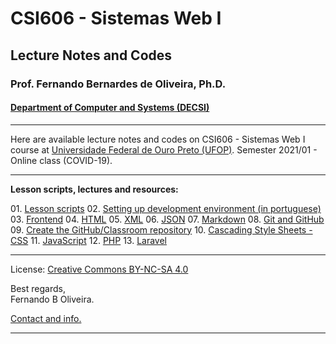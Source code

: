 # CSI606 - Sistemas Web I
## Lecture Notes and Codes
### **Prof. Fernando Bernardes de Oliveira, Ph.D.**
#### [Department of Computer and Systems (DECSI)](https://decsi.ufop.br/)

---

Here are available lecture notes and codes on CSI606 - Sistemas Web I course at [Universidade Federal de Ouro Preto (UFOP)](http://www.ufop.br). Semester 2021/01 - Online class (COVID-19).

---

**Lesson scripts, lectures and resources:**

01\. [Lesson scripts](./LessonScripts/README.md)
02\. [Setting up development environment (in portuguese)](./Lectures/setting-environment.md)
03\. [Frontend](./Lectures/frontend.md)
04\. [HTML](./Lectures/html.md)
05\. [XML](./Lectures/xml.md)
06\. [JSON](./Lectures/json.md)
07\. [Markdown](./Lectures/markdown.md)
08\. [Git and GitHub](./Lectures/git-and-github.md)
09\. [Create the GitHub/Classroom repository](./Lectures/create-classroom-repository.md)
10\. [Cascading Style Sheets - CSS](./Lectures/css.md)
11\. [JavaScript](./Lectures/javascript.md)
12\. [PHP](./Lectures/php.md)
13\. [Laravel](./Lectures/laravel.md)

---

License: [Creative Commons BY-NC-SA 4.0](https://creativecommons.org/licenses/by-nc-sa/4.0/)

Best regards,  
Fernando B Oliveira.

[Contact and info.](mailto:fboliveira@ufop.edu.br)

--------------

